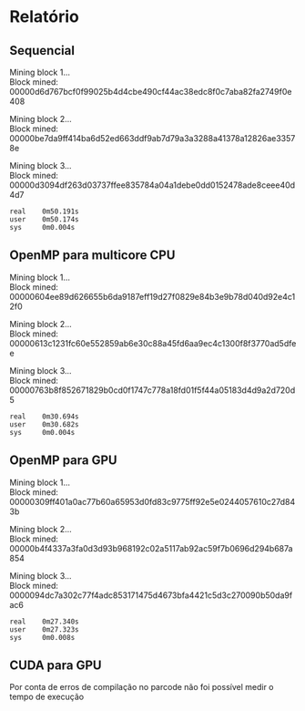 # Relatório

## Sequencial

Mining block 1...  
Block mined: 00000d6d767bcf0f99025b4d4cbe490cf44ac38edc8f0c7aba82fa2749f0e408

Mining block 2...  
Block mined: 00000be7da9ff414ba6d52ed663ddf9ab7d79a3a3288a41378a12826ae33578e

Mining block 3...  
Block mined: 00000d3094df263d03737ffee835784a04a1debe0dd0152478ade8ceee40d4d7

```terminal
real    0m50.191s 
user    0m50.174s 
sys     0m0.004s
```

## OpenMP para multicore CPU

Mining block 1...  
Block mined: 00000604ee89d626655b6da9187eff19d27f0829e84b3e9b78d040d92e4c12f0

Mining block 2...  
Block mined: 00000613c1231fc60e552859ab6e30c88a45fd6aa9ec4c1300f8f3770ad5dfee

Mining block 3...  
Block mined: 00000763b8f852671829b0cd0f1747c778a18fd01f5f44a05183d4d9a2d720d5

```terminal
real    0m30.694s
user    0m30.682s
sys     0m0.004s
```

## OpenMP para GPU

Mining block 1...  
Block mined: 00000309ff401a0ac77b60a65953d0fd83c9775ff92e5e0244057610c27d843b

Mining block 2...  
Block mined: 00000b4f4337a3fa0d3d93b968192c02a5117ab92ac59f7b0696d294b687a854

Mining block 3...  
Block mined: 0000094dc7a302c77f4adc853171475d4673bfa4421c5d3c270090b50da9fac6

```terminal
real    0m27.340s
user    0m27.323s
sys     0m0.008s
```

## CUDA para GPU

Por conta de erros de compilação no parcode não foi possível medir o tempo de execução

